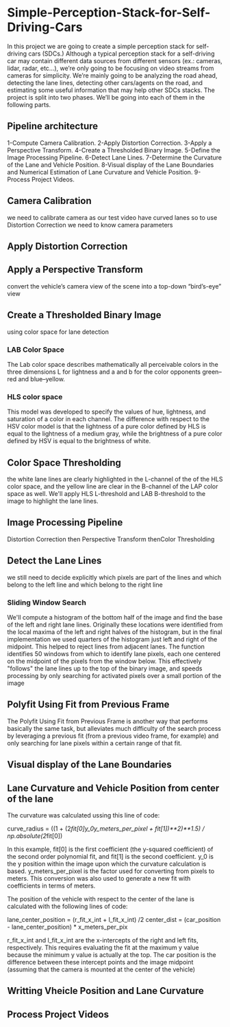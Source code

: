 # Simple-Perception-Stack-for-Self-Driving-Cars
In this project we are going to create a simple perception stack for self-driving cars (SDCs.) Although a typical perception stack for a self-driving car may contain different data sources from different sensors (ex.: cameras, lidar, radar, etc…), we’re only going to be focusing on video streams from cameras for simplicity. We’re mainly going to be analyzing the road ahead, detecting the lane lines, detecting other cars/agents on the road, and estimating some useful information that may help other SDCs stacks. The project is split into two phases. We’ll be going into each of them in the following parts.

## Pipeline architecture
1-Compute Camera Calibration.
2-Apply Distortion Correction.
3-Apply a Perspective Transform.
4-Create a Thresholded Binary Image.
5-Define the Image Processing Pipeline.
6-Detect Lane Lines.
7-Determine the Curvature of the Lane and Vehicle Position.
8-Visual display of the Lane Boundaries and Numerical Estimation of Lane Curvature and Vehicle Position.
9-Process Project Videos.


## Camera Calibration
we need to calibrate camera as our test video have curved lanes so to use Distortion Correction we need to know camera parameters

## Apply Distortion Correction


## Apply a Perspective Transform
convert the vehicle’s camera view of the scene into a top-down “bird’s-eye” view

## Create a Thresholded Binary Image
using color space for lane detection

### LAB Color Space
The Lab color space describes mathematically all perceivable colors in the three dimensions L for lightness and a and b for the color opponents green–red and blue–yellow.

### HLS color space
This model was developed to specify the values of hue, lightness, and saturation of a color in each channel. The difference with respect to the HSV color model is that the lightness of a pure color defined by HLS is equal to the lightness of a medium gray, while the brightness of a pure color defined by HSV is equal to the brightness of white.

## Color Space Thresholding
the white lane lines are clearly highlighted in the L-channel of the of the HLS color space, and the yellow line are clear in the B-channel of the LAP color space as well. We'll apply HLS L-threshold and LAB B-threshold to the image to highlight the lane lines.

## Image Processing Pipeline
Distortion Correction then Perspective Transform thenColor Thresholding

## Detect the Lane Lines
we still need to decide explicitly which pixels are part of the lines and which belong to the left line and which belong to the right line

### Sliding Window Search
We'll compute a histogram of the bottom half of the image and find the base of the left and right lane lines. Originally these locations were identified from the local maxima of the left and right halves of the histogram, but in the final implementation we used quarters of the histogram just left and right of the midpoint. This helped to reject lines from adjacent lanes. The function identifies 50 windows from which to identify lane pixels, each one centered on the midpoint of the pixels from the window below. This effectively "follows" the lane lines up to the top of the binary image, and speeds processing by only searching for activated pixels over a small portion of the image

## Polyfit Using Fit from Previous Frame
The Polyfit Using Fit from Previous Frame is another way that performs basically the same task, but alleviates much difficulty of the search process by leveraging a previous fit (from a previous video frame, for example) and only searching for lane pixels within a certain range of that fit.

## Visual display of the Lane Boundaries


## Lane Curvature and Vehicle Position from center of the lane
The curvature was calculated ussing this line of code:

curve_radius = ((1 + (2*fit[0]*y_0*y_meters_per_pixel + fit[1])**2)**1.5) / np.absolute(2*fit[0])

In this example, fit[0] is the first coefficient (the y-squared coefficient) of the second order polynomial fit, and fit[1] is the second coefficient. y_0 is the y position within the image upon which the curvature calculation is based. y_meters_per_pixel is the factor used for converting from pixels to meters. This conversion was also used to generate a new fit with coefficients in terms of meters.

The position of the vehicle with respect to the center of the lane is calculated with the following lines of code:

lane_center_position = (r_fit_x_int + l_fit_x_int) /2 center_dist = (car_position - lane_center_position) * x_meters_per_pix

r_fit_x_int and l_fit_x_int are the x-intercepts of the right and left fits, respectively. This requires evaluating the fit at the maximum y value because the minimum y value is actually at the top. The car position is the difference between these intercept points and the image midpoint (assuming that the camera is mounted at the center of the vehicle)


## Writting Vheicle Position and Lane Curvature

## Process Project Videos






